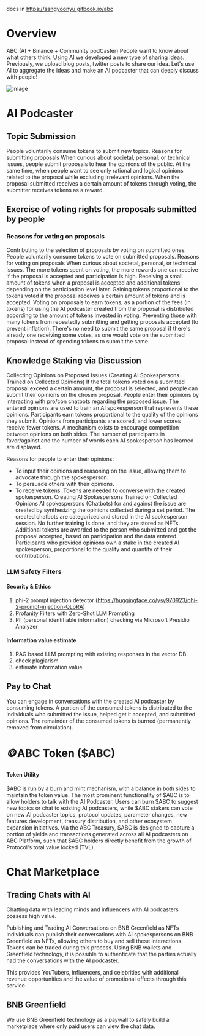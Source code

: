docs in https://sangyoonyu.gitbook.io/abc
# Overview
ABC (AI + Binance + Community podCaster)
People want to know about what others think.
Using AI we developed a new type of sharing ideas.
Previously, we upload blog posts, twitter posts to share our idea.
Let's use AI to aggregate the ideas and make an AI podcaster that can deeply discuss with people!

![image](https://github.com/AIM-Intelligence/Ai-Binance-Cast/assets/57357447/7b100b4d-be11-4068-9f24-7c7dc9d17b0d)


# AI Podcaster
## Topic Submission
People voluntarily consume tokens to submit new topics. 
Reasons for submitting proposals When curious about societal, personal, or technical issues, people submit proposals to hear the opinions of the public. At the same time, when people want to see only rational and logical opinions related to the proposal while excluding irrelevant opinions. 
When the proposal submitted receives a certain amount of tokens through voting, the submitter receives tokens as a reward. 

## Exercise of voting rights for proposals submitted by people 
### Reasons for voting on proposals 
Contributing to the selection of proposals by voting on submitted ones. People voluntarily consume tokens to vote on submitted proposals. Reasons for voting on proposals When curious about societal, personal, or technical issues. The more tokens spent on voting, the more rewards one can receive if the proposal is accepted and participation is high. Receiving a small amount of tokens when a proposal is accepted and additional tokens depending on the participation level later. Gaining tokens proportional to the tokens voted if the proposal receives a certain amount of tokens and is accepted. Voting on proposals to earn tokens, as a portion of the fees (in tokens) for using the AI podcaster created from the proposal is distributed according to the amount of tokens invested in voting. Preventing those with many tokens from repeatedly submitting and getting proposals accepted (to prevent inflation). There's no need to submit the same proposal if there's already one receiving some votes, as one would vote on the submitted proposal instead of spending tokens to submit the same.

## Knowledge Staking via Discussion
Collecting Opinions on Proposed Issues (Creating AI Spokespersons Trained on Collected Opinions) 
If the total tokens voted on a submitted proposal exceed a certain amount, the proposal is selected, and people can submit their opinions on the chosen proposal. People enter their opinions by interacting with pro/con chatbots regarding the proposed issue. The entered opinions are used to train an AI spokesperson that represents these opinions. Participants earn tokens proportional to the quality of the opinions they submit. Opinions from participants are scored, and lower scores receive fewer tokens. A mechanism exists to encourage competition between opinions on both sides. The number of participants in favor/against and the number of words each AI spokesperson has learned are displayed. 

Reasons for people to enter their opinions: 
- To input their opinions and reasoning on the issue, allowing them to advocate through the spokesperson.
- To persuade others with their opinions. 
- To receive tokens. 
Tokens are needed to converse with the created spokesperson. Creating AI Spokespersons Trained on Collected Opinions AI spokespersons (Chatbots) for and against the issue are created by synthesizing the opinions collected during a set period. The created chatbots are categorized and stored in the AI spokesperson session. No further training is done, and they are stored as NFTs. Additional tokens are awarded to the person who submitted and got the proposal accepted, based on participation and the data entered. Participants who provided opinions own a stake in the created AI spokesperson, proportional to the quality and quantity of their contributions.

### LLM Safety Filters
#### Security & Ethics
1. phi-2 prompt injection detector (https://huggingface.co/ysy970923/phi-2-prompt-injection-QLoRA)
2. Profanity Filters with Zero-Shot LLM Prompting
3. PII (personal identifiable information) checking via Microsoft Presidio Analyzer

#### Information value estimate
1. RAG based LLM prompting with existing responses in the vector DB.
2. check plagiarism
3. estimate information value

## Pay to Chat
You can engage in conversations with the created AI podcaster by consuming tokens. A portion of the consumed tokens is distributed to the individuals who submitted the issue, helped get it accepted, and submitted opinions. The remainder of the consumed tokens is burned (permanently removed from circulation).

# 🪙ABC Token ($ABC)
#### Token Utility
$ABC is run by a burn and mint mechanism, with a balance in both sides to maintain the token value.
The most prominent functionality of $ABC is to allow holders to talk with the AI Podcaster. Users can burn $ABC to suggest new topics or chat to existing AI podcasters, while $ABC stakers can vote on new AI podcaster topics, protocol updates, parameter changes, new features development, treasury distribution, and other ecosystem expansion initiatives.
Via the ABC Treasury, $ABC is designed to capture a portion of yields and transactions generated across all AI podcasters on ABC Platform, such that $ABC holders directly benefit from the growth of Protocol's total value locked (TVL).

# Chat Marketplace
## Trading Chats with AI
Chatting data with leading minds and influencers with AI podcasters possess high value.

Publishing and Trading AI Conversations on BNB Greenfield as NFTs Individuals can publish their conversations with AI spokespersons on BNB Greenfield as NFTs, allowing others to buy and sell these interactions. 
Tokens can be traded during this process. Using BNB wallets and Greenfield technology, it is possible to authenticate that the parties actually had the conversations with the AI podcaster. 

This provides YouTubers, influencers, and celebrities with additional revenue opportunities and the value of promotional effects through this service.

## BNB Greenfield
We use BNB Greenfield technology as a paywall to safely build a marketplace where only paid users can view the chat data.
